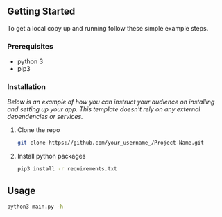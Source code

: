 <!-- GETTING STARTED -->

## Getting Started

To get a local copy up and running follow these simple example steps.

### Prerequisites

- python 3
- pip3

### Installation

_Below is an example of how you can instruct your audience on installing and setting up your app. This template doesn't rely on any external dependencies or services._

1. Clone the repo
   ```sh
   git clone https://github.com/your_username_/Project-Name.git
   ```
2. Install python packages
   ```sh
   pip3 install -r requirements.txt
   ```

<!-- USAGE EXAMPLES -->

## Usage

```sh
python3 main.py -h
```

